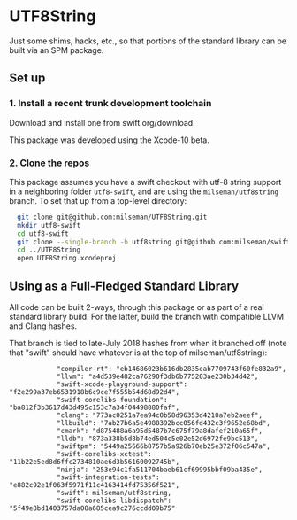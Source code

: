# UTF8String

Just some shims, hacks, etc., so that portions of the standard library can be built via an SPM package.

## Set up

### 1. Install a recent trunk development toolchain

Download and install one from swift.org/download.

This package was developed using the Xcode-10 beta.

### 2. Clone the repos

This package assumes you have a swift checkout with utf-8 string support in a neighboring folder `utf8-swift`, and are using the `milseman/utf8string` branch. To set that up from a top-level directory:

```sh
  git clone git@github.com:milseman/UTF8String.git
  mkdir utf8-swift
  cd utf8-swift
  git clone --single-branch -b utf8string git@github.com:milseman/swift.git
  cd ../UTF8String
  open UTF8String.xcodeproj
```


## Using as a Full-Fledged Standard Library

All code can be built 2-ways, through this package or as part of a real standard library build. For the latter, build the branch with compatible LLVM and Clang hashes.

That branch is tied to late-July 2018 hashes from when it branched off (note that "swift" should have whatever is at the top of milseman/utf8string):

                "compiler-rt": "eb14686023b616db2835eab7709743f60fe832a9", 
                "llvm": "a4d539e482ca76290f3db6b775203ae230b34d42", 
                "swift-xcode-playground-support": "f2e299a37eb6531918b6c9ce7f555b54d68d92d4", 
                "swift-corelibs-foundation": "ba812f3b3617d43d495c153c7a34f04498880faf", 
                "clang": "773ac0251a7ea94c0b58d96353d4210a7eb2aeef", 
                "llbuild": "7ab27b6a5e4988392bcc056fd432c3f9652e68bd", 
                "cmark": "d875488a6a95d5487b7c675f79a8dafef210a65f", 
                "lldb": "873a338b5d8b74ed504c5e02e52d6972fe9bc513", 
                "swiftpm": "5449a25666b8757b5a926b70eb25e372f06c547a", 
                "swift-corelibs-xctest": "11b22e5ed8d6ffc2734810ae6d3b56160092745b", 
                "ninja": "253e94c1fa511704baeb61cf69995bbf09ba435e", 
                "swift-integration-tests": "e882c92e1f063f5971f11c4163414fd75356f521", 
                "swift": milseman/utf8string,
                "swift-corelibs-libdispatch": "5f49e8bd1403757da08a685cea9c276ccdd09b75"

